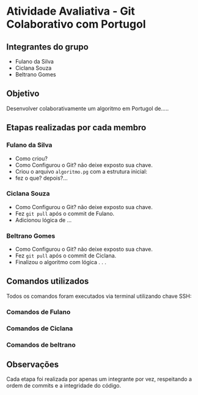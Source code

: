 # Atividade Avaliativa - Git Colaborativo com Portugol

## Integrantes do grupo
- Fulano da Silva
- Ciclana Souza  
- Beltrano Gomes

## Objetivo
Desenvolver colaborativamente um algoritmo em Portugol de…..

## Etapas realizadas por cada membro

### Fulano da Silva 
- Como criou?
- Como Configurou o Git? não deixe exposto sua chave.
- Criou o arquivo `algoritmo.pg` com a estrutura inicial:
- fez o que? depois?...

### Ciclana Souza
- Como Configurou o Git? não deixe exposto sua chave.
- Fez `git pull` após o commit de Fulano.
- Adicionou lógica de ... 
 

### Beltrano Gomes 
- Como Configurou o Git? não deixe exposto sua chave.
- Fez `git pull` após o commit de Ciclana.
- Finalizou o algoritmo com lógica . . .


## Comandos utilizados
Todos os comandos foram executados via terminal utilizando chave SSH:
### Comandos de Fulano

### Comandos de Ciclana

### Comandos de beltrano

## Observações
Cada etapa foi realizada por apenas um integrante por vez, respeitando a ordem de commits e a integridade do código.

